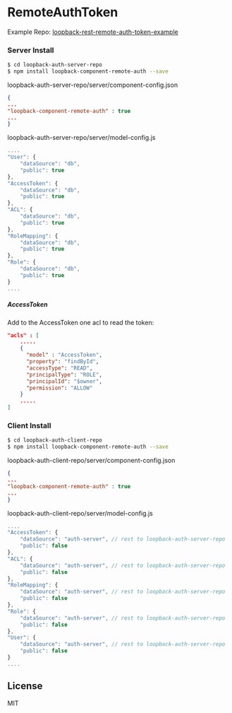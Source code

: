 # RemoteAuthToken

Example Repo: [loopback-rest-remote-auth-token-example](https://github.com/mediaburg/loopback-rest-remote-auth-token-example)

### Server Install
```sh
$ cd loopback-auth-server-repo
$ npm install loopback-component-remote-auth --save
```

loopback-auth-server-repo/server/component-config.json
```json
{
...
"loopback-component-remote-auth" : true
...
}
```

loopback-auth-server-repo/server/model-config.js
```js
....
"User": {
    "dataSource": "db",
    "public": true
},
"AccessToken": {
    "dataSource": "db",
    "public": true
},
"ACL": {
    "dataSource": "db",
    "public": true
},
"RoleMapping": {
    "dataSource": "db",
    "public": true
},
"Role": {
    "dataSource": "db",
    "public": true
}
....
```

##### AccessToken

Add to the AccessToken one acl to read the token:

```json
"acls" : [
    .....
    {
      "model" : "AccessToken",
      "property": "findById",
      "accessType": "READ",
      "principalType": "ROLE",
      "principalId": "$owner",
      "permission": "ALLOW"
    }
    .....
]
```



### Client Install

```sh
$ cd loopback-auth-client-repo
$ npm install loopback-component-remote-auth --save
```

loopback-auth-client-repo/server/component-config.json
```json
{
...
"loopback-component-remote-auth" : true
...
}
```

loopback-auth-client-repo/server/model-config.js
```js
....
"AccessToken": {
    "dataSource": "auth-server", // rest to loopback-auth-server-repo
    "public": false
},
"ACL": {
    "dataSource": "auth-server", // rest to loopback-auth-server-repo
    "public": false
},
"RoleMapping": {
    "dataSource": "auth-server", // rest to loopback-auth-server-repo
    "public": false
},
"Role": {
    "dataSource": "auth-server", // rest to loopback-auth-server-repo
    "public": false
},
"User": {
    "dataSource": "auth-server", // rest to loopback-auth-server-repo
    "public": false
}
....
```


License
----

MIT
